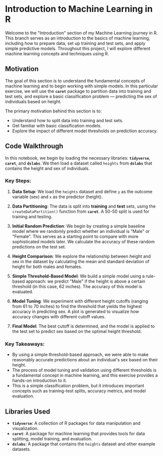 # Introduction to Machine Learning in R

Welcome to the "Introduction" section of my Machine Learning journey in R. This branch serves as an introduction to the basics of machine learning, including how to prepare data, set up training and test sets, and apply simple predictive models. Throughout this project, I will explore different machine learning concepts and techniques using R.

## Motivation

The goal of this section is to understand the fundamental concepts of machine learning and to begin working with simple models. In this particular exercise, we will use the **`caret`** package to partition data into training and test sets, and explore a basic classification problem — predicting the sex of individuals based on height.

The primary motivation behind this section is to:
- Understand how to split data into training and test sets.
- Get familiar with basic classification models.
- Explore the impact of different model thresholds on prediction accuracy.

## Code Walkthrough

In this notebook, we begin by loading the necessary libraries: **`tidyverse`**, **`caret`**, and **`dslabs`**. We then load a dataset called `heights` from **`dslabs`** that contains the height and sex of individuals.

### Key Steps:

1. **Data Setup**:
   We load the `heights` dataset and define `y` as the outcome variable (sex) and `x` as the predictor (height).

2. **Data Partitioning**:
   The data is split into **training** and **test** sets, using the `createDataPartition()` function from **`caret`**. A 50-50 split is used for training and testing.

3. **Initial Random Prediction**: We begin by creating a simple baseline model where we randomly predict whether an individual is "Male" or "Female". This serves as a starting point to compare with more sophisticated models later. We calculate the accuracy of these random predictions on the test set.

4. **Height Comparison**: We explore the relationship between height and sex in the dataset by calculating the mean and standard deviation of height for both males and females.

5. **Simple Threshold-Based Model**: We build a simple model using a rule-based approach: we predict "Male" if the height is above a certain threshold (in this case, 62 inches). The accuracy of this model is evaluated.

6. **Model Tuning**: We experiment with different height cutoffs (ranging from 61 to 70 inches) to find the threshold that yields the highest accuracy in predicting sex. A plot is generated to visualize how accuracy changes with different cutoff values.

7. **Final Model**: The best cutoff is determined, and the model is applied to the test set to predict sex based on the optimal height threshold.

### Key Takeaways:
- By using a simple threshold-based approach, we were able to make reasonably accurate predictions about an individual's sex based on their height.
- The process of model tuning and validation using different thresholds is a fundamental concept in machine learning, and this exercise provides a hands-on introduction to it.
- This is a simple classification problem, but it introduces important concepts such as training-test splits, accuracy metrics, and model evaluation.

## Libraries Used

- **`tidyverse`**: A collection of R packages for data manipulation and visualization.
- **`caret`**: A package for machine learning that provides tools for data splitting, model training, and evaluation.
- **`dslabs`**: A package that contains the `heights` dataset and other example datasets.
